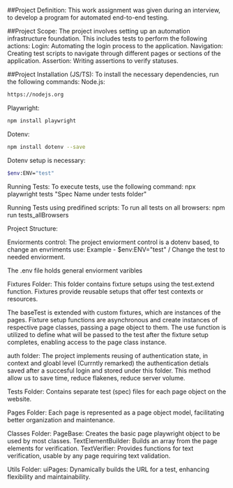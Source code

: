 ##Project Definition:
This work assignment was given during an interview, to develop a program for automated end-to-end testing.

##Project Scope:
The project involves setting up an automation infrastructure foundation. This includes tests to perform the following actions:
Login: Automating the login process to the application.
Navigation: Creating test scripts to navigate through different pages or sections of the application.
Assertion: Writing assertions to verify statuses.

##Project Installation (JS/TS):
To install the necessary dependencies, run the following commands:
Node.js:
```bash
https://nodejs.org
```
Playwright:
```bash
npm install playwright
```

Dotenv:
```bash
npm install dotenv --save
```

Dotenv setup is necessary:
```bash
$env:ENV="test"
```







Running Tests:
To execute tests, use the following command: npx playwright tests "Spec Name under tests folder"

Running Tests using predifined scripts:
To run all tests on all browsers: npm run tests_allBrowsers

Project Structure:

Enviorments control:
The project enviorment control is a dotenv based, to change an envriments use:
Example - $env:ENV="test" / Change the test to needed enviorment.

The .env file holds general enviorment varibles 

Fixtures Folder: This folder contains fixture setups using the test.extend function. Fixtures provide reusable setups that offer test contexts or resources.

The baseTest is extended with custom fixtures, which are instances of the pages. Fixture setup functions are asynchronous and create instances of respective page classes, passing a page object to them. The use function is utilized to define what will be passed to the test after the fixture setup completes, enabling access to the page class instance.

auth folder: The project implements reusing of authentication state, in context and gloabl level (Currntly remarked) the authentication detials saved after a succesful login and stored under this folder.
This method allow us to save time, reduce flakenes, reduce server volume.

Tests Folder: Contains separate test (spec) files for each page object on the website.

Pages Folder: Each page is represented as a page object model, facilitating better organization and maintenance.

Classes Folder: PageBase: Creates the basic page playwright object to be used by most classes. TextElementBuilder: Builds an array from the page elements for verification. TextVerifier: Provides functions for text verification, usable by any page requiring text validation.

Utils Folder: uiPages: Dynamically builds the URL for a test, enhancing flexibility and maintainability.


